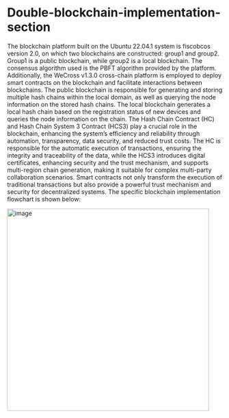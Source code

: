 # Double-blockchain-implementation-section

The blockchain platform built on the Ubuntu 22.04.1 system is fiscobcos version 2.0, on which two blockchains are constructed: group1 and group2. Group1 is a public blockchain, while group2 is a local blockchain. The consensus algorithm used is the PBFT algorithm provided by the platform. Additionally, the WeCross v1.3.0 cross-chain platform is employed to deploy smart contracts on the blockchain and facilitate interactions between blockchains. The public blockchain is responsible for generating and storing multiple hash chains within the local domain, as well as querying the node information on the stored hash chains. The local blockchain generates a local hash chain based on the registration status of new devices and queries the node information on the chain. 
The Hash Chain Contract (HC) and Hash Chain System 3 Contract (HCS3) play a crucial role in the blockchain, enhancing the system’s efficiency and reliability through automation, transparency, data security, and reduced trust costs. The HC is responsible for the automatic execution of transactions, ensuring the integrity and traceability of the data, while the HCS3 introduces digital certificates, enhancing security and the trust mechanism, and supports multi-region chain generation, making it suitable for complex multi-party collaboration scenarios. Smart contracts not only transform the execution of traditional transactions but also provide a powerful trust mechanism and security for decentralized systems.
The specific blockchain implementation flowchart is shown below:

<img width="472" alt="image" src="https://github.com/user-attachments/assets/17f10d11-a815-4a2d-a283-8104a8096787" />

